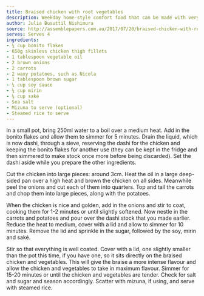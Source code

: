```yaml
---
title: Braised chicken with root vegetables
description: Weekday home-style comfort food that can be made with very simple ingredients and not a lot of time or effort. You can also vary the vegetables depending on the season – sweet potatoes, sturdy greens and snap peas or beans would work well too.
author: Julia Busuttil Nishimura
source: http://assemblepapers.com.au/2017/07/20/braised-chicken-with-root-vegetables/
serves: Serves 4
ingredients:
- ¼ cup bonito flakes
- 650g skinless chicken thigh fillets
- 1 tablespoon vegetable oil
- 2 brown onions
- 2 carrots
- 2 waxy potatoes, such as Nicola
- 1 tablespoon brown sugar
- ¼ cup soy sauce
- ¼ cup mirin
- ¼ cup saké
- Sea salt
- Mizuna to serve (optional)
- Steamed rice to serve
---
```


In a small pot, bring 250ml water to a boil over a medium heat. Add in the bonito flakes and allow them to simmer for 5 minutes. Drain the liquid, which is now dashi, through a sieve, reserving the dashi for the chicken and keeping the bonito flakes for another use (they can be kept in the fridge and then simmered to make stock once more before being discarded). Set the dashi aside while you prepare the other ingredients.

Cut the chicken into large pieces: around 3cm. Heat the oil in a large deep-sided pan over a high heat and brown the chicken on all sides. Meanwhile peel the onions and cut each of them into quarters. Top and tail the carrots and chop them into large pieces, along with the potatoes.

When the chicken is nice and golden, add in the onions and stir to coat, cooking them for 1-2 minutes or until slightly softened. Now nestle in the carrots and potatoes and pour over the dashi stock that you made earlier. Reduce the heat to medium, cover with a lid and allow to simmer for 10 minutes.
Remove the lid and sprinkle in the sugar, followed by the soy, mirin and saké.

Stir so that everything is well coated. Cover with a lid, one slightly smaller than the pot this time, if you have one, so it sits directly on the braised chicken and vegetables. This will give the braise a more intense flavour and allow the chicken and vegetables to take in maximum flavour. Simmer for 15-20 minutes or until the chicken and vegetables are tender. Check for salt and sugar and season accordingly. Scatter with mizuna, if using, and serve with steamed rice.
